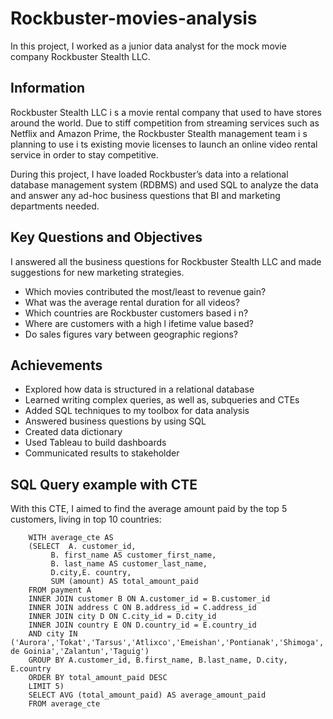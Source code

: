 # Rockbuster-movies-analysis

In this project, I worked as a junior data analyst for the mock movie company Rockbuster Stealth LLC.

## Information
Rockbuster Stealth LLC i s a movie rental company that used to have stores around the world. Due to stiff competition from streaming services such as Netflix and Amazon Prime, the Rockbuster Stealth management team i s planning to use i ts existing movie licenses to launch an online video rental service in order to stay competitive.

During this project, I have loaded Rockbuster’s data into a relational database management system (RDBMS) and used SQL to analyze the data and answer any ad-hoc business questions that BI and marketing departments needed.

## Key Questions and Objectives
I answered all the business questions for Rockbuster Stealth LLC and made suggestions for new  marketing strategies.

- Which movies contributed the most/least to revenue gain?
- What was the average rental duration for all videos?
- Which countries are Rockbuster customers based i n?
- Where are customers with a high l ifetime value based?
- Do sales figures vary between geographic regions?


## Achievements

- Explored how data is structured in a relational database
- Learned writing complex queries, as well as, subqueries and CTEs
- Added SQL techniques to my toolbox for data analysis
- Answered business questions by using SQL
- Created data dictionary
- Used Tableau to build dashboards
- Communicated results to stakeholder

## SQL Query example with CTE

With this CTE, I aimed to find the average amount paid by the top 5 customers, living in top 10 countries:

````
	WITH average_cte AS 
	(SELECT  A. customer_id,
		 B. first_name AS customer_first_name,
		 B. last_name AS customer_last_name,
		 D.city,E. country,
		 SUM (amount) AS total_amount_paid
	FROM payment A
	INNER JOIN customer B ON A.customer_id = B.customer_id
	INNER JOIN address C ON B.address_id = C.address_id
	INNER JOIN city D ON C.city_id = D.city_id
	INNER JOIN country E ON D.country_id = E.country_id
	AND city IN ('Aurora','Tokat','Tarsus','Atlixco','Emeishan','Pontianak','Shimoga','Aparecida de Goinia','Zalantun','Taguig')
	GROUP BY A.customer_id, B.first_name, B.last_name, D.city, E.country
	ORDER BY total_amount_paid DESC
	LIMIT 5) 
	SELECT AVG (total_amount_paid) AS average_amount_paid
	FROM average_cte
````	


